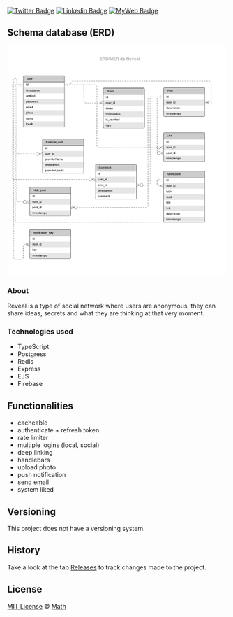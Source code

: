 [![Twitter Badge](https://img.shields.io/badge/-@t__h__e__u-1ca0f1?style=flat-square&labelColor=1ca0f1&logo=twitter&logoColor=white&link=https://twitter.com/t_h_e_u)](https://twitter.com/t_h_e_u) 
[![Linkedin Badge](https://img.shields.io/badge/-matheusgbatista-blue?style=flat-square&logo=Linkedin&logoColor=white&link=https://www.linkedin.com/in/matheusgbatista-3392bb153/)](https://www.linkedin.com/in/matheusgbatista/) 
[![MyWeb Badge](https://img.shields.io/badge/-t--heu.github.io-333?style=flat-square&link=https://t-heu.github.io/)](https://t-heu.github.io) 

## Schema database (ERD)
<p align="center">
  <img alt="schema_database" src="./docs/ERD do APP Conf - 2v.png" width="650" />
</p>

### About
Reveal is a type of social network where users are anonymous, they can share ideas, secrets and what they are thinking at that very moment.

###  Technologies used
- TypeScript
- Postgress
- Redis
- Express
- EJS
- Firebase

## Functionalities
<ul>
  <li>cacheable</li>
  <li>authenticate + refresh token</li>
  <li>rate limiter</li>
  <li>multiple logins (local, social)</li>
  <li>deep linking</li>
  <li>handlebars</li>
  <li>upload photo</li>
  <li>push notification</li>
  <li>send email</li>
  <li>system liked</li>
</ul>

## Versioning
This project does not have a versioning system.

## History
Take a look at the tab [Releases](https://github.com/t-heu/reveal/releases) to track changes made to the project.

## License
[MIT License](./LICENSE) © [Math](https://github.com/t-heu/)
